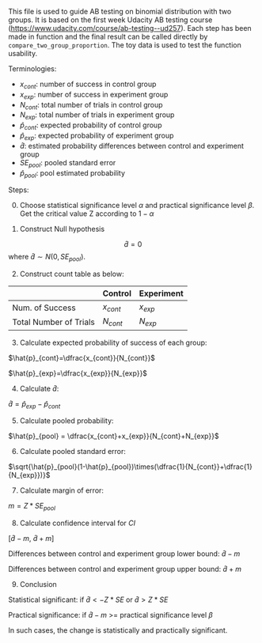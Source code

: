 This file is used to guide AB testing on binomial distribution with two groups. It is based on the first week Udacity AB testing course (https://www.udacity.com/course/ab-testing--ud257). Each step has been made in function and the final result can be called directly by `compare_two_group_proportion`. The toy data is used to test the function usability.


Terminologies:
* $x_{cont}$: number of success in control group
* $x_{exp}$: number of success in experiment group
* $N_{cont}$: total number of trials in control group
* $N_{exp}$: total number of trials in experiment group
* $\hat{p}_{cont}$: expected probability of control group
* $\hat{p}_{exp}$: expected probability of experiment group
* $\hat{d}$: estimated probability differences between control and experiment group
* $SE_{pool}$: pooled standard error
* $\hat{p}_{pool}$: pool estimated probability

Steps:

0. Choose statistical significance level $\alpha$ and practical significance level $\beta$. Get the critical value Z according to $1-\alpha$

1. Construct Null hypothesis

$$\hat{d}=0$$
where $\hat{d}\sim N(0, SE_{pool})$.

2. Construct count table as below:

|   |Control   | Experiment   |
|---|---|---|
|Num. of Success   | $x_{cont}$   |$x_{exp}$   |
|Total Number of Trials| $N_{cont}$  |$N_{exp}$   |

3. Calculate expected probability of success of each group:

$\hat{p}_{cont}=\dfrac{x_{cont}}{N_{cont}}$

$\hat{p}_{exp}=\dfrac{x_{exp}}{N_{exp}}$

4. Calculate $\hat{d}$:

$\hat{d}=\hat{p}_{exp}-\hat{p}_{cont}$

5. Calculate pooled probability:

$\hat{p}_{pool} = \dfrac{x_{cont}+x_{exp}}{N_{cont}+N_{exp}}$

6. Calculate pooled standard error:

$\sqrt{\hat{p}_{pool}(1-\hat{p}_{pool})\times(\dfrac{1}{N_{cont}}+\dfrac{1}{N_{exp}})}$

7. Calculate margin of error:

$m=Z*SE_{pool}$

8. Calculate confidence interval for $CI$

[$\hat{d}-m$, $\hat{d}+m$]

Differences between control and experiment group lower bound: $\hat{d}-m$

Differences between control and experiment group upper bound: $\hat{d}+m$

9. Conclusion

Statistical significant:
if $\hat{d} < -Z*SE$ or $\hat{d} > Z*SE$

Practical significance:
if $\hat{d} - m$ >= practical significance level $\beta$

In such cases, the change is statistically and practically significant.
